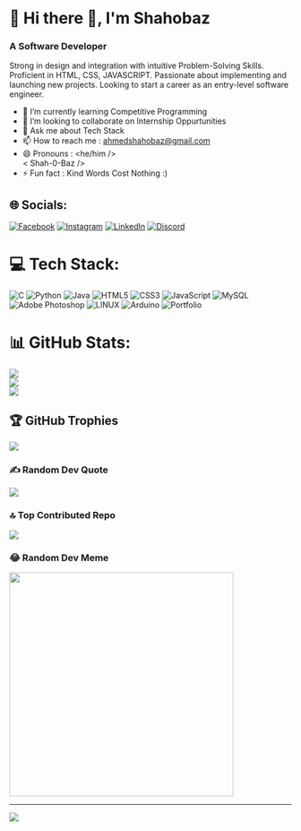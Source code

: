 # 💫 Hi there 👋, I'm Shahobaz
###  A Software Developer
Strong in design and integration with intuitive
Problem-Solving Skills. Proficient in HTML, CSS,
JAVASCRIPT. Passionate about implementing and
launching new projects. Looking to start a career as
an entry-level software engineer. 
- 🌱 I’m currently learning Competitive Programming <br>
- 👯 I’m looking to collaborate on Internship Oppurtunities <br>
- 💬 Ask me about Tech Stack <br>
- 📫 How to reach me : ahmedshahobaz@gmail.com <br>
- 😄 Pronouns : <he/him />  <br>     < Shah-0-Baz /> <br>
- ⚡ Fun fact : Kind Words Cost Nothing :) 


## 🌐 Socials:
[![Facebook](https://img.shields.io/badge/Facebook-%231877F2.svg?logo=Facebook&logoColor=white)](https://facebook.com/shahobazahmed) 
[![Instagram](https://img.shields.io/badge/Instagram-%23E4405F.svg?logo=Instagram&logoColor=white)](https://instagram.com/_shahobaz_) 
[![LinkedIn](https://img.shields.io/badge/LinkedIn-%230077B5.svg?logo=linkedin&logoColor=white)](https://linkedin.com/in/shahahobaz) 
[![Discord](https://img.shields.io/badge/Discord-%237289DA.svg?logo=discord&logoColor=white)](https://discord.gg/shahobaz) 

# 💻 Tech Stack:
![C](https://img.shields.io/badge/c-%2300599C.svg?style=for-the-badge&logo=c&logoColor=white) ![Python](https://img.shields.io/badge/python-3670A0?style=for-the-badge&logo=python&logoColor=ffdd54) ![Java](https://img.shields.io/badge/java-%23ED8B00.svg?style=for-the-badge&logo=java&logoColor=white) ![HTML5](https://img.shields.io/badge/html5-%23E34F26.svg?style=for-the-badge&logo=html5&logoColor=white) ![CSS3](https://img.shields.io/badge/css3-%231572B6.svg?style=for-the-badge&logo=css3&logoColor=white) ![JavaScript](https://img.shields.io/badge/javascript-%23323330.svg?style=for-the-badge&logo=javascript&logoColor=%23F7DF1E) ![MySQL](https://img.shields.io/badge/mysql-%2300f.svg?style=for-the-badge&logo=mysql&logoColor=white) ![Adobe Photoshop](https://img.shields.io/badge/adobephotoshop-%2331A8FF.svg?style=for-the-badge&logo=adobephotoshop&logoColor=white) ![LINUX](https://img.shields.io/badge/Linux-FCC624?style=for-the-badge&logo=linux&logoColor=black) ![Arduino](https://img.shields.io/badge/-Arduino-00979D?style=for-the-badge&logo=Arduino&logoColor=white) ![Portfolio](https://img.shields.io/badge/Portfolio-%23000000.svg?style=for-the-badge&logo=firefox&logoColor=#FF7139)
# 📊 GitHub Stats:
![](https://github-readme-stats.vercel.app/api?username=Shahobaz01&theme=radical&hide_border=false&include_all_commits=true&count_private=false)<br/>
![](https://github-readme-streak-stats.herokuapp.com/?user=Shahobaz01&theme=radical&hide_border=false)<br/>
![](https://github-readme-stats.vercel.app/api/top-langs/?username=Shahobaz01&theme=radical&hide_border=false&include_all_commits=true&count_private=false&layout=compact)

## 🏆 GitHub Trophies
![](https://github-profile-trophy.vercel.app/?username=Shahobaz01&theme=monokai&no-frame=false&no-bg=false&margin-w=4)

### ✍️ Random Dev Quote
![](https://quotes-github-readme.vercel.app/api?type=vetical&theme=radical)

### 🔝 Top Contributed Repo
![](https://github-contributor-stats.vercel.app/api?username=Shahobaz01&limit=5&theme=radical&combine_all_yearly_contributions=true)

### 😂 Random Dev Meme
<img src='https://randommeme-five.vercel.app/' style="height: 400px;"/>

---
[![](https://visitcount.itsvg.in/api?id=Shahobaz01&icon=0&color=3)](https://visitcount.itsvg.in)

<!-- Proudly created with GPRM ( https://gprm.itsvg.in ) -->
